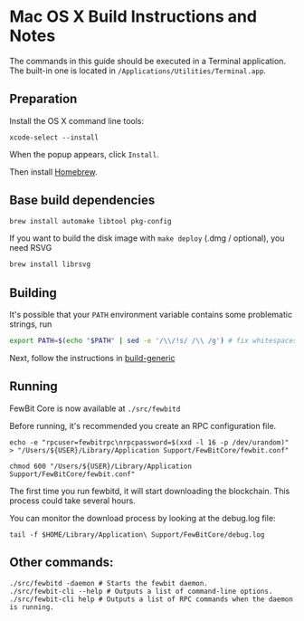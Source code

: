 # Mac OS X Build Instructions and Notes

The commands in this guide should be executed in a Terminal application.
The built-in one is located in `/Applications/Utilities/Terminal.app`.

## Preparation

Install the OS X command line tools:

`xcode-select --install`

When the popup appears, click `Install`.

Then install [Homebrew](https://brew.sh).

## Base build dependencies

```bash
brew install automake libtool pkg-config
```

If you want to build the disk image with `make deploy` (.dmg / optional), you need RSVG

```bash
brew install librsvg
```

## Building

It's possible that your `PATH` environment variable contains some problematic strings, run

```bash
export PATH=$(echo "$PATH" | sed -e '/\\/!s/ /\\ /g') # fix whitespaces
```

Next, follow the instructions in [build-generic](build-generic.md)

## Running

FewBit Core is now available at `./src/fewbitd`

Before running, it's recommended you create an RPC configuration file.

    echo -e "rpcuser=fewbitrpc\nrpcpassword=$(xxd -l 16 -p /dev/urandom)" > "/Users/${USER}/Library/Application Support/FewBitCore/fewbit.conf"

    chmod 600 "/Users/${USER}/Library/Application Support/FewBitCore/fewbit.conf"

The first time you run fewbitd, it will start downloading the blockchain. This process could take several hours.

You can monitor the download process by looking at the debug.log file:

    tail -f $HOME/Library/Application\ Support/FewBitCore/debug.log

## Other commands:

    ./src/fewbitd -daemon # Starts the fewbit daemon.
    ./src/fewbit-cli --help # Outputs a list of command-line options.
    ./src/fewbit-cli help # Outputs a list of RPC commands when the daemon is running.

